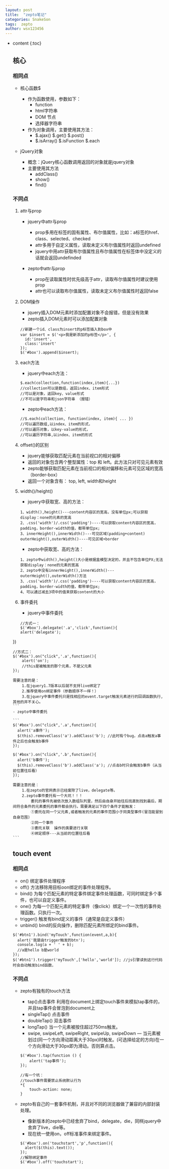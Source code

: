 ```yaml
---
layout: post
title:  "zepto笔记"
categories: SnakeSon
tags:  zepto
author: wsx123456
---
```


* content
{:toc}

  ## 核心
  ### 相同点
  - 核心函数$
      - 作为函数使用，参数如下：
          - function
          - html字符串
          - DOM 节点
          - 选择器字符串
      - 作为对象调用，主要使用其方法：
          - $.ajax()  $.get()  $.post()
          - $.isArray() $.isFunction $.each

  - jQuery对象
      - 概念：jQuery核心函数调用返回的对象就是jquery对象
      - 主要使用其方法
          - addClass()
          - show()
          - find()

  ### 不同点

  1. attr与prop
      - jquery中attr与prop
          - prop多用在标签的固有属性、布尔值属性，比如：a标签的href、class、selected、checked
          - attr多用于自定义属性，读取未定义布尔值属性时返回undefined
          - jquery中用attr获取布尔值属性且布尔值属性在标签体中没定义的话就会返回undefinded

      - zepto中attr与prop
          - prop在读取属性时优先级高于attr，读取布尔值属性时建议使用prop
          - attr也可以读取布尔值属性，读取未定义布尔值属性时返回false

  2.  DOM操作
      - jquery插入DOM元素时添加配置对象不会报错，但是没有效果
      - zepto插入DOM元素时可以添加配置对象

      ```
      //新建一个id、class为insert的p标签插入到box中
      var $insert = $('<p>我是新添加的p标签</p>', {
        id:'insert',
        class:'insert'
      });
      $('#box').append($insert);
      ```

  3. each方法
      - jquery中each方法：
      ```
      $.each(collection,function(index,item){...})
      //collection可以是数组，返回index、item形式
      //可以是对象，返回key、value形式
      //不可以是字符串和json字符串 （报错）
      ```
      - zepto中each方法：
      ```
      //$.each(collection, function(index, item){ ... })
      //可以遍历数组,以index、item的形式，
      //可以遍历对象，以key-value的形式，
      //可以遍历字符串,以index、item的形式
      ```
  4. offset()的区别
      - jquery能够获取匹配元素在当前视口的相对偏移
      - 返回的对象包含两个整型属性：top 和 left。此方法只对可见元素有效
      - zepto能够获取匹配元素在当前视口的相对偏移和元素可见区域的宽高（border-box）
      - 返回一个对象含有： top, left, width和height

  5. width()/height()
      - jquery中获取宽、高的方法：
      ```
      1、width(),height()---content内容区的宽高，没有单位px;可以获取display：none的元素的宽高
      2、.css('width')/.css('padding')----可以获取content内容区的宽高，padding，border-width的值，都带单位px;
      3、innerHeight(),innerWidth()---可见区域(padding+content)  outerHeight(),outerWidth()----可见区域+border

      ```
      - zepto中获取宽、高的方法：
      ```
      1、zepto中width(),height()大小是根据盒模型决定的，并且不包含单位PX;无法获取display：none的元素的宽高
      2、zepto中没有innerHeight(),innerWidth()---outerHeight(),outerWidth()方法
      3、.css('width')/.css('padding')----可以获取content内容区的宽高，padding，border-width的值，都带单位px;
      4、可以通过减去3项中的值来获取content的大小

      ```

  6. 事件委托
      - jquery中事件委托
      ```
      //方式一：
      $('#box').delegate('.a','click',function(){
      alert('delegate');
    })

      //方式二：
      $('#box').on("click",'.a',function(){
          alert('on');
          //this是被触发的那个元素，不是父元素
      });

      需要注意的是：
          1.在jquery1.7版本以后就不支持live绑定了
          2.推荐使用on绑定事件（参数顺序不一样！）
          3.在jquery中事件委托只是找相应的event.target触发元素进行的回调函数执行,其他的并不关心。
      ```
      - zepto中事件委托

      ```
      $('#box').on("click",'.a',function(){
        alert('a事件');
        $(this).removeClass('a').addClass('b'); //此时有个bug，点击a触发a事件之后也会触发b事件
      });

      $('#box').on("click",'.b',function(){
        alert('b事件');
        $(this).removeClass('b').addClass('a'); //点击b时只会触发b事件（从当前位置往后看）
      });

      需要注意的是：
          1.在zepto的官网表示已经废除了live，delegate等。
          2.zepto事件委托有一个大坑！！！
              委托的事件先被依次放入数组队列里，然后由自身开始往后找直到找到最后，期间符合条件的元素委托的事件都会执行。需要满足以下四个条件才能触发：
              ①委托在同一个父元素,或者触发的元素的事件范围小于同类型事件(冒泡能冒到自身范围)
              ②同一个事件
              ③委托关联  操作的类要进行关联
              ④绑定顺序---从当前的位置往后看
      ```

  ## touch event
  ### 相同点
  - on()  绑定事件处理程序
  - off() 方法移除用目标oon绑定的事件处理程序。
  - bind()  为每个匹配元素的特定事件绑定事件处理函数，可同时绑定多个事件，也可以自定义事件。
  - one() 为每一个匹配元素的特定事件（像click）绑定一个一次性的事件处理函数。只执行一次。
  - trigger() 触发有bind定义的事件（通常是自定义事件）
  - unbind()  bind的反向操作，删除匹配元素所绑定的bind事件。

  ```
  $('#btn1').bind('myTouch',function(event,a,b){
    alert('我是由trigger触发的btn');
    console.log(a + ' ' + b);
    //a是hello b是world
  });
  $('#btn1').trigger('myTouch',['hello','world']); //js引擎读到这行代码时会自动触发bind函数，
  ```

  ### 不同点
  - zepto有独有的touch方法
      - tap()点击事件 利用在document上绑定touch事件来模拟tap事件的，并且tap事件会冒泡到document上
      - singleTap()  点击事件
      - doubleTap()  双击事件
      - longTap()    当一个元素被按住超过750ms触发。
      - swipe, swipeLeft, swipeRight, swipeUp, swipeDown — 当元素被划过(同一个方向滑动距离大于30px)时触发。(可选择给定的方向)在一个方向滑动大于30px即为滑动。否则算点击。

      ```
      $('#box').tap(function () {
          alert('tap事件');
      });

      //有一个坑：
      //touch事件需要禁止系统默认行为
      *{
          touch-action: none;
      }
      ```
  - zepto有自己的一套事件机制，并且对不同的浏览器做了兼容的内部封装处理。
      - 像新版本的zepto中已经舍弃了bind，delegate，die，同样jquery中舍弃了live，die等。
      - 现在统一使用on，off标准事件来绑定事件。

      ```
      $('#box').on('touchstart','p',function(){
        alert($(this).text());
      });
      //解除绑定事件
      $('#box').off('touchstart');
      ```